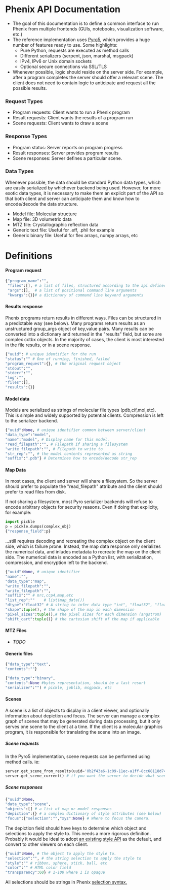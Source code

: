 # Phenix API Documentation

- The goal of this documentation is to define a common interface to run Phenix from multiple frontends (GUIs, notebooks, visualization software, etc.) 
- The reference implementation uses [Pyro5](https://pyro5.readthedocs.io/en/latest/), which provides a huge number of features ready to use. Some highlights:
	- Pure Python, requests are executed as method calls
	- Different serializers (serpent, json, marshal, msgpack)
	- IPv4, IPv6 or Unix domain sockets
	- Optional secure connections via SSL/TLS 
 - Whenever possible, logic should reside on the server side. For example, after a program completes the server should offer a relevant scene. The client does not need to contain logic to anticipate and request all the possible results.
 
### Request Types
- Program requests: Client wants to run a Phenix program
- Result requests: Client wants the results of a program run
- Scene requests: Client wants to draw a scene
	
### Response Types
 - Program status: Server reports on program progress
 - Result responses: Server provides program results
 - Scene responses: Server defines a particular scene.
 
 ### Data Types
 Whenever possible, the data should be standard Python data types, which are easily serialized by whichever backend being used. However, for more exotic data types, it is necessary to make them an explicit part of the API so that both client and server can anticipate them and know how to encode/decode the data structure.
 
  - Model file: Molecular structure
  - Map file: 3D volumetric data
  - MTZ file: Crystallographic reflection data
  - Generic text file: Useful for .eff, .phil for example
  - Generic binary file: Useful for flex arrays, numpy arrays, etc
 
# Definitions

#### Program request
```Python
{"program_name":"",
 "files":[], # a list of files, structured according to the api defined below
 "args":[],  # a list of positional command line arguments
 "kwargs":{}}# a dictionary of command line keyword arguments
```
#### Results response
Phenix programs return results in different ways. Files can be structured in a predictable way (see below). Many programs return results as an unstructured group_args object of key,value pairs. Many results can be converted into a dictionary and returned in the "results" field, but some are complex cctbx objects. In the majority of cases, the client is most interested in the file results, or in a scene response. 
```Python
{"uuid": # unique identifier for the run
"status":"" # One of running, finished, failed
"program_request":{}, # the original request object
"stdout":"",
"stderr":"",
"log":"",
"files":[],
"results":{}}
```

#### Model data
Models are serialized as strings of molecular file types (pdb,cif,mol,etc). This is simple and widely supported by potential clients. Compression is left to the serializer backend.
```Python
{"uuid":None, # unique identifier common between server/client
"data_type":"model",
"name":"model", # Display name for this model.
"read_filepath":"", # Filepath if sharing a filesystem
"write_filepath":"", # Filepath to write to 
"str_rep":"", # the model contents represented as string
"suffix":".pdb"} # Determines how to encode/decode str_rep
```
#### Map Data
In most cases, the client and server will share a filesystem. So the server should prefer to populate the "read_filepath" attribute and the client should prefer to read files from disk. 

If not sharing a filesystem, most Pyro serializer backends will refuse to encode arbitrary objects for security reasons. Even if doing that explicity, for example:
```Python
import pickle
p = pickle.dumps(complex_obj)
{"response_field":p}
```
...still requires decoding and recreating the complex object on the client side, which is failure prone. Instead, the map data response only serializes the numerical data, and inludes metadata to recreate the map on the client side. The numerical data is encoded as a Python list, with serialization, compression, and encryption left to the backend. 

```Python
{"uuid":None, # unique identifier
"name":"",
"data_type":"map",
"write_filepath":"",
"write_filepath":"",
"suffix":"" # mrc,ccp4,map,etc
"list_rep":""    # list(map_data()) 
"dtype":"float32" # A string to infer data type "int", "float32", "float64", etc
"shape":tuple(), # the shape of the map in each dimension
"pixel_sizes":tuple(),# the pixel sizes for each dimension (angstrom)
"shift_cart":tuple()} # the cartesian shift of the map if applicable
```

#### MTZ Files
- *TODO*

#### Generic files
```Python
{"data_type":"text",
"contents":""}
```


```Python
{"data_type":"binary",
"contents":None #bytes representation, should be a last resort
"serializer":"") # pickle, joblib, msgpack, etc
```
#### Scenes
A scene is a list of objects to display in a client viewer, and optionally information about depiction and focus. The server can manage a complex graph of scenes that may be generated during data processing, but it only serves one scene to the client at a time. If the client is a molecular graphics program, it is responsible for translating the scene into an image. 

##### Scene requests
In the Pyro5 implementation, scene requests can be performed using method calls. ie:
```Python
server.get_scene_from_results(uuid='0b2f43a6-1c09-11ec-a1ff-8cc68118d742') # if you know the result uuid
server.get_scene_current() # if you want the server to decide what scene is relevant
```
##### Scene responses

```Python
{"uuid":None,
"data_type":"scene",
"objects":[] # a list of map or model responses
"depiction":{} # a complex dictionary of style attributes (see below)
"focus":{"selection":"","xyz":None} # Where to focus the camera. 
```

The depiction field should have keys to determine which object and selections to apply the style to. This needs a more rigorous definition. Probably it would be ideal to adopt [an existing](https://www.cgl.ucsf.edu/chimerax/docs/user/commands/style.html) [style API](https://3dmol.csb.pitt.edu/doc/types.html#AtomStyleSpec) as the default, and convert to other viewers on each client.
```Python
{"uuid":None, # The object to apply the style to.
"selection":"", # the string selection to apply the style to
"style":"" # ribbon, sphere, stick, ball, etc
"color":"" # HTML color field
"transparency":60} # 1-100 where 1 is opaque
```

All selections should be strings in Phenix [selection syntax.](https://phenix-online.org/documentation/reference/atom_selections.html)


